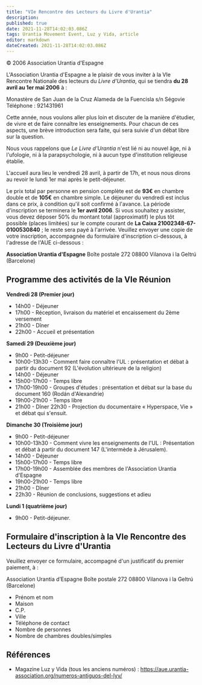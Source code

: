 ```yaml
---
title: "VIe Rencontre des Lecteurs du Livre d'Urantia"
description: 
published: true
date: 2021-11-28T14:02:03.086Z
tags: Urantia Movement Event, Luz y Vida, article
editor: markdown
dateCreated: 2021-11-28T14:02:03.086Z
---
```


<p class="v-card v-sheet theme--light gray lighten-3 px-2">© 2006 Association Urantia d'Espagne</p>


L'Association Urantia d'Espagne a le plaisir de vous inviter à la VIe Rencontre Nationale des lecteurs du _Livre d'Urantia_, qui se tiendra **du 28 avril au 1er mai 2006** à :

Monastère de San Juan de la Cruz
Alameda de la Fuencisla s/n
Ségovie
Téléphone : 921431961

Cette année, nous voulons aller plus loin et discuter de la manière d'étudier, de vivre et de faire connaître les enseignements. Pour chacun de ces aspects, une brève introduction sera faite, qui sera suivie d'un débat libre sur la question.

Nous vous rappelons que _Le Livre d'Urantia_ n'est lié ni au nouvel âge, ni à l'ufologie, ni à la parapsychologie, ni à aucun type d'institution religieuse établie.

L'accueil aura lieu le vendredi 28 avril, à partir de 17h, et nous nous dirons au revoir le lundi 1er mai après le petit-déjeuner.

Le prix total par personne en pension complète est de **93€** en chambre double et de **105€** en chambre simple. Le déjeuner du vendredi est inclus dans ce prix, à condition qu'il soit confirmé à l'avance. La période d'inscription se terminera le **1er avril 2006**. Si vous souhaitez y assister, vous devez déposer 50% du montant total (approximatif) le plus tôt possible (places limitées) sur le compte courant de **La Caixa 21002348-67-0100530840** ; le reste sera payé à l'arrivée. Veuillez envoyer une copie de votre inscription, accompagnée du formulaire d'inscription ci-dessous, à l'adresse de l'AUE ci-dessous :

**Association Urantia d'Espagne**
Boîte postale 272
08800 Vilanova i la Geltrú (Barcelone)

## Programme des activités de la VIe Réunion

**Vendredi 28 (Premier jour)**

- 14h00 - Déjeuner
- 17h00 - Réception, livraison du matériel et encaissement du 2ème versement
- 21h00 - Dîner
- 22h00 - Accueil et présentation

**Samedi 29 (Deuxième jour)**

- 9h00 - Petit-déjeuner
- 10h00-13h30 - Comment faire connaître l'UL : présentation et débat à partir du document 92 (L'évolution ultérieure de la religion)
- 14h00 - Déjeuner
- 15h00-17h00 - Temps libre
- 17h00-19h00 - Groupes d'études : présentation et débat sur la base du document 160 (Rodán d'Alexandrie)
- 19h00-21h00 - Temps libre
- 21h00 - Dîner 22h30 - Projection du documentaire « Hyperspace, Vie » et débat qui s'ensuit.

**Dimanche 30 (Troisième jour)**

- 9h00 - Petit-déjeuner
- 10h00-13h30 - Comment vivre les enseignements de l'UL : Présentation et débat à partir du document 147 (L'intermède à Jérusalem).
- 14h00 - Déjeuner
- 15h00-17h00 - Temps libre
- 17h00-19h00 - Assemblée des membres de l'Association Urantia d'Espagne
- 19h00-21h00 - Temps libre
- 21h00 - Dîner
- 22h30 - Réunion de conclusions, suggestions et adieu

**Lundi 1 (quatrième jour)**

- 9h00 - Petit-déjeuner.

## Formulaire d'inscription à la VIe Rencontre des Lecteurs du Livre d'Urantia

Veuillez envoyer ce formulaire, accompagné d'un justificatif du premier paiement, à :

Association Urantia d’Espagne
Boîte postale 272
08800 Vilanova i la Geltrú (Barcelone)

- Prénom et nom
- Maison
- C.P.
- Ville
- Téléphone de contact
- Nombre de personnes
- Nombre de chambres doubles/simples

## Références

- Magazine Luz y Vida (tous les anciens numéros) : https://aue.urantia-association.org/numeros-antiguos-del-lyv/

